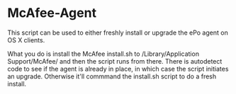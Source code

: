 # McAfee-Agent
This script can be used to either freshly install or upgrade the ePo agent on OS X clients.

What you do is install the McAfee install.sh to /Library/Application Support/McAfee/ and then the script runs from there. There is autodetect code to see if the agent is already in place, in which case the script initiates an upgrade. Otherwise it'll commmand the install.sh script to do a fresh install.
